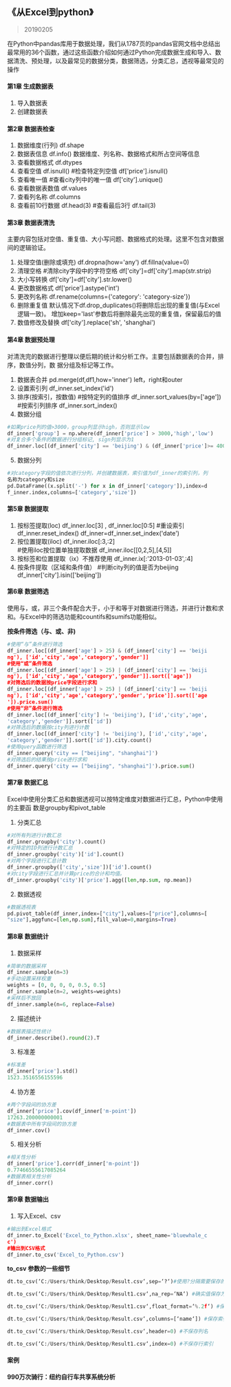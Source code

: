 ## 《从Excel到python》
> 20190205

在Python中pandas库用于数据处理，我们从1787页的pandas官网文档中总结出最常用的36个函数，通过这些函数介绍如何通过Python完成数据生成和导入、数据清洗、预处理，以及最常见的数据分类，数据筛选，分类汇总，透视等最常见的操作

#### 第1章 生成数据表
  1. 导入数据表
  2. 创建数据表

#### 第2章 数据表检查
  1. 数据维度(行列) df.shape
  2. 数据表信息 df.info()  数据维度、列名称、数据格式和所占空间等信息
  3. 查看数据格式 df.dtypes
  4. 查看空值 df.isnull()  #检查特定列空值 df['price'].isnull()
  5. 查看唯一值 #查看city列中的唯一值 df['city'].unique()
  6. 查看数据表数值 df.values
  7. 查看列名称 df.columns
  8. 查看前10行数据 df.head(3)  #查看最后3行 df.tail(3)

#### 第3章 数据表清洗
主要内容包括对空值、重复值、大小写问题、数据格式的处理。这里不包含对数据间的逻辑验证。
  1. 处理空值(删除或填充) df.dropna(how='any') df.fillna(value=0)
  2. 清理空格 #清除city字段中的字符空格 df['city']=df['city'].map(str.strip)
  3. 大小写转换 df['city']=df['city'].str.lower()
  4. 更改数据格式 df['price'].astype('int')
  5. 更改列名称 df.rename(columns={'category': 'category-size'})
  6. 删除重复值 默认情况下df.drop_duplicates()将删除后出现的重复值(与Excel逻辑一致)。
  增加keep='last'参数后将删除最先出现的重复值，保留最后的值
  7. 数值修改及替换 df['city'].replace('sh', 'shanghai')

#### 第4章 数据预处理
对清洗完的数据进行整理以便后期的统计和分析工作。主要包括数据表的合并，排序，数值分列，数
据分组及标记等工作。
  1. 数据表合并  pd.merge(df,df1,how='inner')  left，right和outer
  2. 设置索引列  df_inner.set_index('id')
  3. 排序(按索引，按数值) #按特定列的值排序 df_inner.sort_values(by=['age'])
      #按索引列排序 df_inner.sort_index()
  4. 数据分组
  ```python
  #如果price列的值>3000，group列显示high，否则显示low
df_inner['group'] = np.where(df_inner['price'] > 3000,'high','low')
#对复合多个条件的数据进行分组标记, sign列显示为1
df_inner.loc[(df_inner['city'] == 'beijing') & (df_inner['price']>= 4000), 'sign']=1
  ```

  5. 数据分列

  ```python
  #对category字段的值依次进行分列，并创建数据表，索引值为df_inner的索引列，列
名称为category和size
pd.DataFrame((x.split('-') for x in df_inner['category']),index=d
f_inner.index,columns=['category','size'])
  ```

#### 第5章 数据提取
  1. 按标签提取(loc) df_inner.loc[3] , df_inner.loc[0:5]
  #重设索引
df_inner.reset_index() df_inner=df_inner.set_index('date')
  2. 按位置提取(iloc)  df_inner.iloc[:3,:2]  
  #使用iloc按位置单独提取数据 df_inner.iloc[[0,2,5],[4,5]]
  3. 按标签和位置提取（ix）不推荐使用  df_inner.ix[:'2013-01-03',:4]
  4. 按条件提取（区域和条件值）
  #判断city列的值是否为beijing
  df_inner['city'].isin(['beijing'])

#### 第6章 数据筛选

使用与，或，非三个条件配合大于，小于和等于对数据进行筛选，并进行计数和求和。与Excel中的筛选功能和countifs和sumifs功能相似。

**按条件筛选（与、或、非)**
```python
#使用“与”条件进行筛选
df_inner.loc[(df_inner['age'] > 25) & (df_inner['city'] == 'beiji
ng'), ['id','city','age','category','gender']]
#使用“或”条件筛选
df_inner.loc[(df_inner['age'] > 25) | (df_inner['city'] == 'beiji
ng'), ['id','city','age','category','gender']].sort(['age'])
#对筛选后的数据按price字段进行求和
df_inner.loc[(df_inner['age'] > 25) | (df_inner['city'] == 'beiji
ng'), ['id','city','age','category','gender','price']].sort(['age
']).price.sum()
#使用“非”条件进行筛选
df_inner.loc[(df_inner['city'] != 'beijing'), ['id','city','age',
'category','gender']].sort(['id'])
#对筛选后的数据按city列进行计数
df_inner.loc[(df_inner['city'] != 'beijing'), ['id','city','age',
'category','gender']].sort(['id']).city.count()
#使用query函数进行筛选
df_inner.query('city == ["beijing", "shanghai"]')
#对筛选后的结果按price进行求和
df_inner.query('city == ["beijing", "shanghai"]').price.sum()
```


#### 第7章 数据汇总
Excel中使用分类汇总和数据透视可以按特定维度对数据进行汇总，Python中使用的主要函
数是groupby和pivot_table
1. 分类汇总

```python
#对所有列进行计数汇总
df_inner.groupby('city').count()
#对特定的ID列进行计数汇总
df_inner.groupby('city')['id'].count()
#对两个字段进行汇总计数
df_inner.groupby(['city','size'])['id'].count()
#对city字段进行汇总并计算price的合计和均值。
df_inner.groupby('city')['price'].agg([len,np.sum, np.mean])
```
2. 数据透视

```python
#数据透视表
pd.pivot_table(df_inner,index=["city"],values=["price"],columns=[
"size"],aggfunc=[len,np.sum],fill_value=0,margins=True)
```

#### 第8章 数据统计
1. 数据采样

```python
#简单的数据采样
df_inner.sample(n=3)
#手动设置采样权重
weights = [0, 0, 0, 0, 0.5, 0.5]
df_inner.sample(n=2, weights=weights)
#采样后不放回
df_inner.sample(n=6, replace=False)
```
2. 描述统计

```python
#数据表描述性统计
df_inner.describe().round(2).T
```
3. 标准差

```python
#标准差
df_inner['price'].std()
1523.3516556155596
```
4. 协方差

```python
#两个字段间的协方差
df_inner['price'].cov(df_inner['m-point'])
17263.200000000001
#数据表中所有字段间的协方差
df_inner.cov()
```
5. 相关分析

```python
#相关性分析
df_inner['price'].corr(df_inner['m-point'])
0.77466555617085264
#数据表相关性分析
df_inner.corr()
```

#### 第9章 数据输出
1. 写入Excel、csv

```python
#输出到Excel格式
df_inner.to_Excel('Excel_to_Python.xlsx', sheet_name='bluewhale_c
c')
#输出到CSV格式
df_inner.to_csv('Excel_to_Python.csv')
```
**to_csv 参数的一些细节**
```python
dt.to_csv(‘C:/Users/think/Desktop/Result.csv‘,sep=‘?‘)#使用?分隔需要保存的数据，如果不写，默认是,

dt.to_csv(‘C:/Users/think/Desktop/Result1.csv‘,na_rep=‘NA‘) #确实值保存为NA，如果不写，默认是空

dt.to_csv(‘C:/Users/think/Desktop/Result1.csv‘,float_format=‘%.2f‘) #保留两位小数

dt.to_csv(‘C:/Users/think/Desktop/Result.csv‘,columns=[‘name‘]) #保存索引列和name列

dt.to_csv(‘C:/Users/think/Desktop/Result.csv‘,header=0) #不保存列名

dt.to_csv(‘C:/Users/think/Desktop/Result1.csv‘,index=0) #不保存行索引

```


#### 案例
**990万次骑行：纽约自行车共享系统分析**
